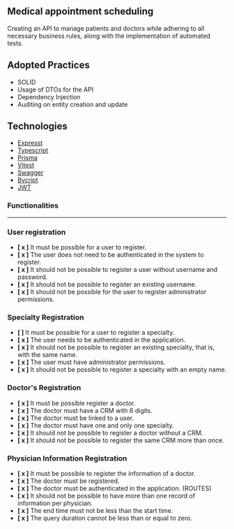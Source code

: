 ## Medical appointment scheduling

<p>
Creating an API to manage patients and doctors while adhering to all necessary business rules, along with the implementation of automated tests.
</p>


## Adopted Practices

- SOLID
- Usage of DTOs for the API
- Dependency Injection
- Auditing on entity creation and update

## Technologies

- [Expresst]()
- [Typescript]()
- [Prisma]()
- [Vitest]()
- [Swagger]()
- [Bycript]()
- [JWT]()


### **Functionalities**

---

### **User registration**

- **[ x ]** It must be possible for a user to register.
- **[ x ]** The user does not need to be authenticated in the system to register.
- **[ x ]** It should not be possible to register a user without username and password.
- **[ x ]** It should not be possible to register an existing username.
- **[ x ]** It should not be possible for the user to register administrator permissions.


### **Specialty Registration**

- **[  ]** It must be possible for a user to register a specialty.
- **[ x ]** The user needs to be authenticated in the application.
- **[ x ]** It should not be possible to register an existing specialty, that is, with the same name.
- **[ x ]** The user must have administrator permissions.
- **[ x ]** It should not be possible to register a specialty with an empty name.

### **Doctor's Registration**

- **[ x ]** It must be possible register a doctor.
- **[ x ]** The doctor must have a CRM with 6 digits.
- **[ x ]** The doctor must be linked to a user.
- **[ x ]** The doctor must have one and only one specialty.
- **[ x ]** It should not be possible to register a doctor without a CRM.
- **[ x ]** It should not be possible to register the same CRM more than once.

### **Physician Information Registration**

- **[ x ]** It must be possible to register the information of a doctor.
- **[ x ]** The doctor must be registered.
- **[ x ]** The doctor must be authenticated in the application. (ROUTES)
- **[ x ]** It should not be possible to have more than one record of information per physician.
- **[ x ]** The end time must not be less than the start time.
- **[ x ]** The query duration cannot be less than or equal to zero.